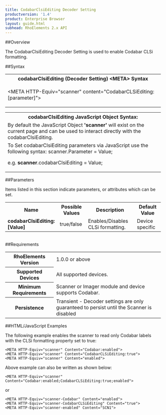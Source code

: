 ```yaml
---
title: CodabarClsiEditing Decoder Setting
productversion: '1.4'
product: Enterprise Browser
layout: guide.html
subhead: RhoElements 2.x API
---
```


##Overview

The CodabarClsiEditing Decoder Setting is used to enable Codabar CLSi formatting.

##Syntax

<table class="re-table"><tr><th class="tableHeading">codabarClsiEditing (Decoder Setting) &lt;META&gt; Syntax
</th></tr><tr><td class="clsSyntaxCells clsOddRow"><p>&lt;META HTTP-Equiv="scanner" content="CodabarCLSiEditing:[parameter]"&gt;</p></td></tr></table>
<table class="re-table"><tr><th class="tableHeading">codabarClsiEditing JavaScript Object Syntax:</th></tr><tr><td class="clsSyntaxCells clsOddRow">
By default the JavaScript Object <b>'scanner'</b> will exist on the current page and can be used to interact directly with the codabarClsiEditing.
</td></tr><tr><td class="clsSyntaxCells clsEvenRow">
To Set codabarClsiEditing parameters via JavaScript use the following syntax: scanner.Parameter = Value;
<P />e.g. <b>scanner</b>.codabarClsiEditing = Value;
</td></tr></table>

##Parameters


Items listed in this section indicate parameters, or attributes which can be set.
<table class="re-table"><col width="20%" /><col width="20%" /><col width="38%" /><col width="22%" /><tr><th class="tableHeading">Name</th><th class="tableHeading">Possible Values</th><th class="tableHeading">Description</th><th class="tableHeading">Default Value</th></tr><tr><td class="clsSyntaxCells clsOddRow"><b>codabarClsiEditing:[Value]
</b></td><td class="clsSyntaxCells clsOddRow">true/false</td><td class="clsSyntaxCells clsOddRow">Enables/Disables CLSi formatting.</td><td class="clsSyntaxCells clsOddRow">Device specific</td></tr></table>
<table class="re-table"><col width="78%" /><col width="8%" /><col width="1%" /><col width="5%" /><col width="1%" /><col width="5%" /><col width="2%" /></table>





##Requirements

<table class="re-table"><tr><th class="tableHeading">RhoElements Version</th><td class="clsSyntaxCell clsEvenRow">1.0.0 or above
</td></tr><tr><th class="tableHeading">Supported Devices</th><td class="clsSyntaxCell clsOddRow">All supported devices.</td></tr><tr><th class="tableHeading">Minimum Requirements</th><td class="clsSyntaxCell clsOddRow">Scanner or Imager module and device supports Codabar.</td></tr><tr><th class="tableHeading">Persistence</th><td class="clsSyntaxCell clsEvenRow">Transient - Decoder settings are only guaranteed to persist until the Scanner is disabled</td></tr></table>


##HTML/JavaScript Examples

The following example enables the scanner to read only Codabar labels with the CLSi formatting property set to true:

	<META HTTP-Equiv="scanner" Content="Codabar:enabled">
	<META HTTP-Equiv="scanner" Content="CodabarCLSiEditing:true">
	<META HTTP-Equiv="scanner" Content="enabled">
	
Above example can also be written as shown below:

	<META HTTP-Equiv="scanner" Content="Codabar:enabled;CodabarCLSiEditing:true;enabled">
	
or

	<META HTTP-Equiv="scanner-Codabar" Content="enabled">
	<META HTTP-Equiv="scanner-CodabarCLSiEditing" Content="true">
	<META HTTP-Equiv="scanner-enabled" Content="SCN1">
	





